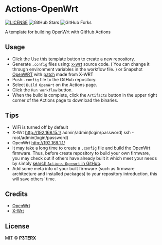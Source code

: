 # Actions-OpenWrt

[![LICENSE](https://img.shields.io/github/license/mashape/apistatus.svg?style=flat-square&label=LICENSE)](https://github.com/P3TERX/Actions-OpenWrt/blob/master/LICENSE)
![GitHub Stars](https://img.shields.io/github/stars/P3TERX/Actions-OpenWrt.svg?style=flat-square&label=Stars&logo=github)
![GitHub Forks](https://img.shields.io/github/forks/P3TERX/Actions-OpenWrt.svg?style=flat-square&label=Forks&logo=github)

A template for building OpenWrt with GitHub Actions

## Usage

- Click the [Use this template](https://github.com/AlexPfaltz/MiR3_custom_firmware/generate) button to create a new repository.
- Generate `.config` files using: 
  [x-wrt](https://github.com/x-wrt/x-wrt) source code. ( You can change it through environment variables in the workflow file. )
  or
  Snapshot [OpenWRT](https://github.com/openwrt/openwrt) with [patch](https://github.com/AlexPfaltz/MiR3_custom_firmware/raw/main/patches/mir3.patch) made from X-WRT
- Push `.config` file to the GitHub repository.
- Select `Build OpenWrt` on the Actions page.
- Click the `Run workflow` button.
- When the build is complete, click the `Artifacts` button in the upper right corner of the Actions page to download the binaries.

## Tips

- WiFi is turned off by default
- X-Wrt http://192.168.15.1/ admin/admin(login/password)  ssh - root/admin(login/password)
- OpenWrt http://192.168.1.1/
- It may take a long time to create a `.config` file and build the OpenWrt firmware. Thus, before create repository to build your own firmware, you may check out if others have already built it which meet your needs by simply [search `Actions-Openwrt` in GitHub](https://github.com/search?q=Actions-openwrt).
- Add some meta info of your built firmware (such as firmware architecture and installed packages) to your repository introduction, this will save others' time.

## Credits

- [OpenWrt](https://github.com/openwrt/openwrt)
- [X-Wrt](https://github.com/x-wrt/x-wrt)

## License

[MIT](https://github.com/P3TERX/Actions-OpenWrt/blob/main/LICENSE) © [**P3TERX**](https://p3terx.com)
